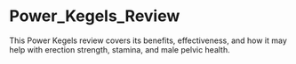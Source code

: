 # Power_Kegels_Review
This Power Kegels review covers its benefits, effectiveness, and how it may help with erection strength, stamina, and male pelvic health.
